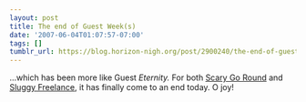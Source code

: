 ```yaml
---
layout: post
title: The end of Guest Week(s)
date: '2007-06-04T01:07:57-07:00'
tags: []
tumblr_url: https://blog.horizon-nigh.org/post/2900240/the-end-of-guest-weeks
---
```

…which has been more like Guest _Eternity._ For both [Scary Go Round](http://www.scarygoround.com) and [Sluggy Freelance](http://www.sluggy.com), it has finally come to an end today. O joy!

